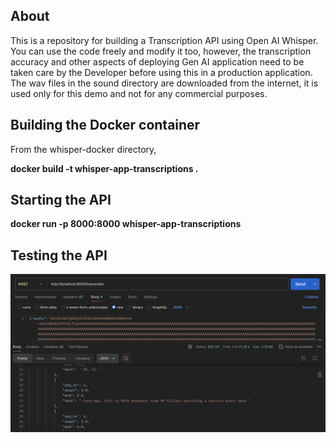 ## About
This is a repository for building a Transcription API using Open AI Whisper. You can use the code freely and modify it too, however, the transcription accuracy and other aspects of deploying Gen AI application need to be taken care by the Developer before using this in a production application. The wav files in the sound directory are downloaded from the internet, it is used only for this demo and not for any commercial purposes.

## Building the Docker container

From the whisper-docker directory,

**docker build -t whisper-app-transcriptions .**

## Starting the API
**docker run -p 8000:8000 whisper-app-transcriptions**

## Testing the API
![Alt text](docs/postman.png)
